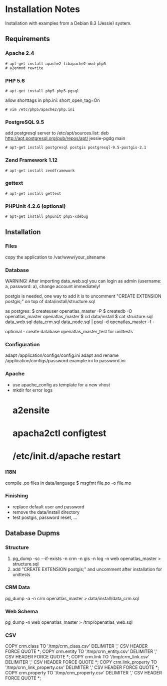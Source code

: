 # Installation Notes

Installation with examples from a Debian 8.3 (Jessie) system.

## Requirements

### Apache 2.4

    # apt-get install apache2 libapache2-mod-php5
    # a2enmod rewrite

### PHP 5.6

    # apt-get install php5 php5-pgsql

allow shorttags in php.ini: short_open_tag=On

    # vim /etc/php5/apache2/php.ini

### PostgreSQL 9.5

add postgresql server to /etc/apt/sources.list:
deb http://apt.postgresql.org/pub/repos/apt/ jessie-pgdg main

    # apt-get install postgresql postgis postgresql-9.5-postgis-2.1

### Zend Framework 1.12

    # apt-get install zendframework

### gettext

    # apt-get install gettext

### PHPUnit 4.2.6 (optional)

    # apt-get install phpunit php5-xdebug

## Installation

### Files

copy the application to /var/www/your_sitename

### Database

WARNING! After importing data_web.sql you can login as admin (username: a, password: a), change account immediately!

postgis is needed, one way to add it is to uncomment "CREATE EXTENSION postgis;" on top of data/install/structure.sql

as postgres:
    $ createuser openatlas_master -P
    $ createdb -O openatlas_master openatlas_master
    $ cd data/install
    $ cat structure.sql data_web.sql data_crm.sql data_node.sql | psql -d openatlas_master -f -

optional - create database openatlas_master_test for unittests

### Configuration

adapt /application/configs/config.ini
adapt and rename /application/configs/password.example.ini to password.ini

### Apache

- use apache_config as template for a new vhost
- mkdir for error logs
    # a2ensite
    # apacha2ctl configtest
    # /etc/init.d/apache restart

### I18N

compile .po files in data/language
    $ msgfmt file.po -o file.mo

### Finishing

- replace default user and password
- remove the data/install directory
- test postgis, password reset, ...

## Database Dupms

### Structure

1) pg_dump -sc --if-exists -n crm -n gis -n log -n web openatlas_master > structure.sql
2) add "CREATE EXTENSION postgis;" and uncomment after installation for unittests

### CRM Data

pg_dump -a -n crm openatlas_master > data/install/data_crm.sql

### Web Schema

pg_dump -n web openatlas_master > /tmp/openatlas_web.sql

### CSV

COPY crm.class TO '/tmp/crm_class.csv' DELIMITER ',' CSV HEADER FORCE QUOTE *;
COPY crm.entity TO '/tmp/crm_entity.csv' DELIMITER ',' CSV HEADER FORCE QUOTE *;
COPY crm.link TO '/tmp/crm_link.csv' DELIMITER ',' CSV HEADER FORCE QUOTE *;
COPY crm.link_property TO '/tmp/crm_link_property.csv' DELIMITER ',' CSV HEADER FORCE QUOTE *;
COPY crm.property TO '/tmp/crm_property.csv' DELIMITER ',' CSV HEADER FORCE QUOTE *;
